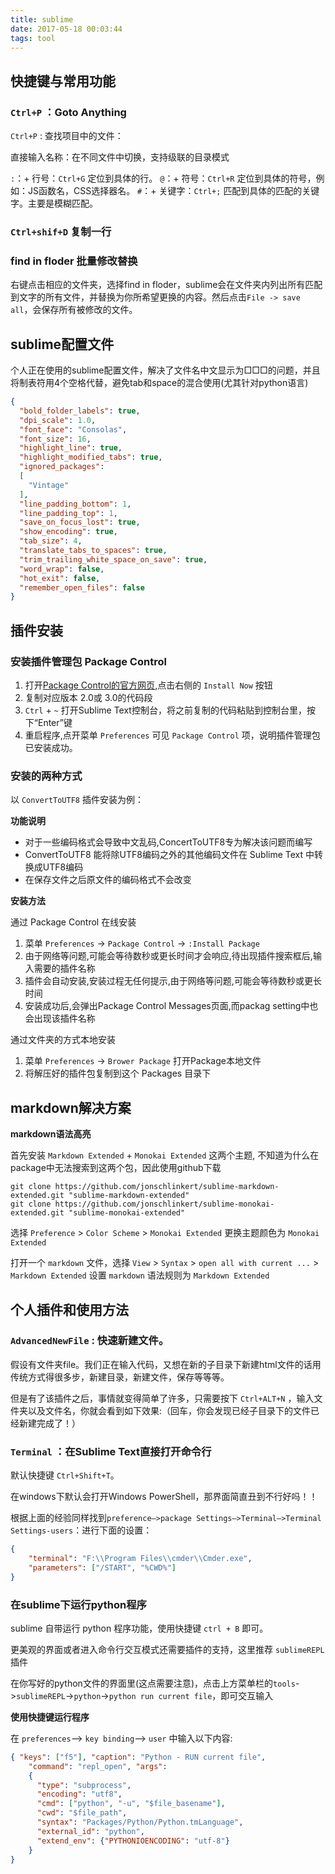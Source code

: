 ```yaml
---
title: sublime
date: 2017-05-18 00:03:44
tags: tool
---
```


## 快捷键与常用功能

### `Ctrl+P` ：Goto Anything

`Ctrl+P` : 查找项目中的文件：

直接输入名称：在不同文件中切换，支持级联的目录模式

`:`：+ 行号：`Ctrl+G` 定位到具体的行。
`@`：+ 符号：`Ctrl+R` 定位到具体的符号，例如：JS函数名，CSS选择器名。
`#`：+ 关键字：`Ctrl+;` 匹配到具体的匹配的关键字。主要是模糊匹配。

### `Ctrl+shif+D` 复制一行

### find in floder 批量修改替换

右键点击相应的文件夹，选择find in floder，sublime会在文件夹内列出所有匹配到文字的所有文件，并替换为你所希望更换的内容。然后点击`File -> save all`，会保存所有被修改的文件。

## sublime配置文件

个人正在使用的sublime配置文件，解决了文件名中文显示为□□□的问题，并且将制表符用4个空格代替，避免tab和space的混合使用(尤其针对python语言)

```json
{
  "bold_folder_labels": true,
  "dpi_scale": 1.0,
  "font_face": "Consolas",
  "font_size": 16,
  "highlight_line": true,
  "highlight_modified_tabs": true,
  "ignored_packages":
  [
    "Vintage"
  ],
  "line_padding_bottom": 1,
  "line_padding_top": 1,
  "save_on_focus_lost": true,
  "show_encoding": true,
  "tab_size": 4,
  "translate_tabs_to_spaces": true,
  "trim_trailing_white_space_on_save": true,
  "word_wrap": false,
  "hot_exit": false,
  "remember_open_files": false
}
```

## 插件安装

### 安装插件管理包 Package Control

1. 打开[Package Control的官方网页](https://packagecontrol.io/),点击右侧的 `Install Now` 按钮
2. 复制对应版本 2.0或 3.0的代码段
3. `Ctrl` + `~` 打开Sublime Text控制台，将之前复制的代码粘贴到控制台里，按下“Enter”键
4. 重启程序,点开菜单 `Preferences` 可见 `Package Control` 项，说明插件管理包已安装成功。

### 安装的两种方式

以 `ConvertToUTF8` 插件安装为例：

**功能说明**

 * 对于一些编码格式会导致中文乱码,ConcertToUTF8专为解决该问题而编写
 * ConvertToUTF8 能将除UTF8编码之外的其他编码文件在 Sublime Text 中转换成UTF8编码
 * 在保存文件之后原文件的编码格式不会改变

**安装方法**

通过 Package Control 在线安装

1. 菜单 `Preferences` -> `Package Control` -> `:Install Package`
2. 由于网络等问题,可能会等待数秒或更长时间才会响应,待出现插件搜索框后,输入需要的插件名称
3. 插件会自动安装,安装过程无任何提示,由于网络等问题,可能会等待数秒或更长时间
4. 安装成功后,会弹出Package Control Messages页面,而packag setting中也会出现该插件名称

通过文件夹的方式本地安装

1. 菜单 `Preferences` -> `Brower Package` 打开Package本地文件
2. 将解压好的插件包复制到这个 Packages 目录下

## markdown解决方案

**markdown语法高亮**

首先安装 `Markdown Extended` + `Monokai Extended` 这两个主题, 不知道为什么在package中无法搜索到这两个包，因此使用github下载


```git
git clone https://github.com/jonschlinkert/sublime-markdown-extended.git "sublime-markdown-extended"
git clone https://github.com/jonschlinkert/sublime-monokai-extended.git "sublime-monokai-extended"
```

选择 `Preference` > `Color Scheme` > `Monokai Extended` 更换主题颜色为 `Monokai Extended`

打开一个 `markdown` 文件，选择 `View` > `Syntax` > `open all with current ...` > `Markdown Extended` 设置 `markdown` 语法规则为 `Markdown Extended`

## 个人插件和使用方法

### `AdvancedNewFile` : 快速新建文件。

假设有文件夹file。我们正在输入代码，又想在新的子目录下新建html文件的话用传统方式得很多步，新建目录，新建文件，保存等等等。

但是有了该插件之后，事情就变得简单了许多，只需要按下 `Ctrl+ALT+N` ，输入文件夹以及文件名，你就会看到如下效果:（回车，你会发现已经子目录下的文件已经新建完成了！）

### `Terminal` ：在Sublime Text直接打开命令行

默认快捷键 `Ctrl+Shift+T`。

在windows下默认会打开Windows PowerShell，那界面简直丑到不行好吗！！

根据上面的经验同样找到`preference–>package Settings–>Terminal–>Terminal Settings-users`：进行下面的设置：

```json
{
    "terminal": "F:\\Program Files\\cmder\\Cmder.exe",
    "parameters": ["/START", "%CWD%"]
}
```

### 在sublime下运行python程序

sublime 自带运行 python 程序功能，使用快捷键  `ctrl + B` 即可。

更美观的界面或者进入命令行交互模式还需要插件的支持，这里推荐 `sublimeREPL` 插件

在你写好的python文件的界面里(这点需要注意)，点击上方菜单栏的`tools`->`sublimeREPL`->`python`->`python run current file`，即可交互输入

**使用快捷键运行程序**

在 `preferences`--> `key binding`--> `user` 中输入以下内容:

```json
{ "keys": ["f5"], "caption": "Python - RUN current file",
    "command": "repl_open", "args":
    {
      "type": "subprocess",
      "encoding": "utf8",
      "cmd": ["python", "-u", "$file_basename"],
      "cwd": "$file_path",
      "syntax": "Packages/Python/Python.tmLanguage",
      "external_id": "python",
      "extend_env": {"PYTHONIOENCODING": "utf-8"}
    }
}
```
